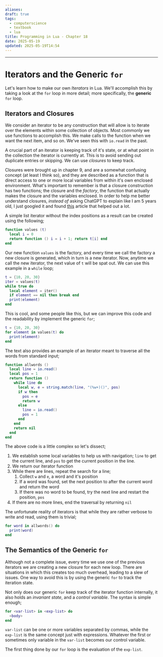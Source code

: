 ```yaml
---
aliases: 
draft: true
tags:
  - computerscience
  - textbook
  - lua
title: Programming in Lua - Chapter 18
date: 2025-05-19
updated: 2025-05-19T14:54
---
```


-------------------------------------------------------------------------------

# Iterators and the Generic `for`

Let's learn how to make our own *Iterators* in Lua. We'll accomplish this by taking a look at the `for` loop in more detail; more specifically, the **generic** `for` loop.

## Iterators and Closures

We consider an iterator to be any construction that will allow is to iterate over the elements within some collection of objects. Most commonly we use functions to accomplish this. We make calls to the function when we want the next item, and so on. We've seen this with `io.read` in the past.

A crucial part of an iterator is keeping track of it's state, or at what point in the collection the iterator is currently at. This is to avoid sending out duplicate entries or skipping. We can use *closures* to keep track. 

Closures were brought up in chapter 9, and are a somewhat confusing concept (at least I think so), and they are described as a function that is direct access to one or more local variables from within it's own enclosed environment. What's important to remember is that a closure construction has two functions; the closure and the *factory*, the function that actually makes the closure and the variables enclosed. In order to help me better understand closures, *instead of* asking ChatGPT to explain like I am 5 years old, I just googled it and found [this](https://dev.to/inidaname/explain-closures-to-me-like-i-am-five-2il) article that helped out a lot.

A simple list iterator without the index positions as a result can be created using the following;

```lua
function values (t)
  local i = 0
  return function () i = i + 1; return t[i] end
end
```

Our new function `values` is the factory, and every time we call the factory a new closure is generated, which in turn is a new iterator. Now, anytime we call the new iterator, the next value of `t` will be spat out. We can use this example in a `while` loop;

```lua
t = {10, 20, 30}
iter = values(t)
while true do
  local element = iter()
  if element == nil then break end
  print(element)
end
```

This is cool, and some people like this, but we can improve this code and the readability by implement the generic `for`;

```lua
t = {10, 20, 30}
for element in values(t) do
  print(element)
end
```

The text also provides an example of an iterator meant to traverse all the words from standard input;

```lua
function allwords ()
  local line = io.read()
  local pos = 1
  return function ()
    while line do
      local w, e = string.match(line, "(%w+)()", pos)
      if w then
        pos = e
        return w
      else
        line = io.read()
        pos = 1
      end
    end
    return nil
  end
end
```

The above code is a little complex so let's dissect;

1. We establish some local variables to help us with navigation; `line` to get the current line, and `pos` to get the current position in the line.
2. We return our iterator function
3. While there are lines, repeat the search for a line;
	1. Collect `w` and `e`, a word and it's position
	2. If a word was found, set the next position to after the current word and return the word
	3. If there was no word to be found, try the next line and restart the position, `pos`
4. If there are no more lines, end the traversal by returning `nil`

The unfortunate reality of iterators is that while they are rather verbose to write and read, using them is trivial;

```lua
for word in allwords() do
  print(word)
end
```

## The Semantics of the Generic `for`

Although not a complete issue, every time we use one of the previous iterators we are creating a new closure for each new loop. There are situations in which this creates too much overhead, leading to a slew of issues. One way to avoid this is by using the generic `for` to track the iteration state.

Not only does our generic `for` keep track of the iterator function internally, it also holds an *invariant state*, and a *control variable*. The syntax is simple enough;

```lua
for <var-list> in <exp-list> do
  <body>
end
```

`var-list` can be one or more variables separated by commas, while the `exp-list` is the same concept just with expressions. Whatever the first or sometimes only variable in the `var-list` becomes our control variable.

The first thing done by our `for` loop is the evaluation of the `exp-list`. 